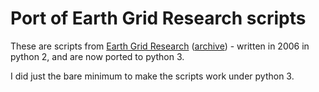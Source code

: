 # Port of Earth Grid Research scripts

These are scripts from [Earth Grid Research](https://montalk.net/science/115/earth-grid-research) ([archive](https://web.archive.org/web/20200921223946/https://montalk.net/science/115/earth-grid-research)) - written in 2006 in python 2, and are now ported to python 3.

I did just the bare minimum to make the scripts work under python 3.

